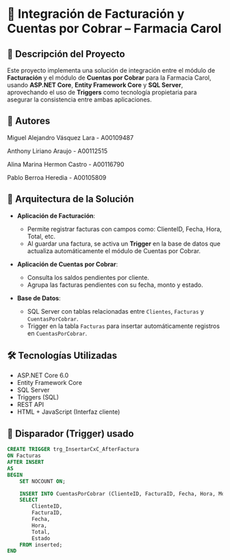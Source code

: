 # 💊 Integración de Facturación y Cuentas por Cobrar – Farmacia Carol

## 📌 Descripción del Proyecto
Este proyecto implementa una solución de integración entre el módulo de **Facturación** y el módulo de **Cuentas por Cobrar** para la Farmacia Carol, usando **ASP.NET Core**, **Entity Framework Core** y **SQL Server**, aprovechando el uso de **Triggers** como tecnología propietaria para asegurar la consistencia entre ambas aplicaciones.

## 👥 Autores

Miguel Alejandro Vásquez Lara - A00109487

Anthony Liriano Araujo - A00112515

Alina Marina Hermon Castro - A00116790

Pablo Berroa Heredia - A00105809

## 🧩 Arquitectura de la Solución

- **Aplicación de Facturación**:
  - Permite registrar facturas con campos como: ClienteID, Fecha, Hora, Total, etc.
  - Al guardar una factura, se activa un **Trigger** en la base de datos que actualiza automáticamente el módulo de Cuentas por Cobrar.

- **Aplicación de Cuentas por Cobrar**:
  - Consulta los saldos pendientes por cliente.
  - Agrupa las facturas pendientes con su fecha, monto y estado.

- **Base de Datos**:
  - SQL Server con tablas relacionadas entre `Clientes`, `Facturas` y `CuentasPorCobrar`.
  - Trigger en la tabla `Facturas` para insertar automáticamente registros en `CuentasPorCobrar`.

## 🛠️ Tecnologías Utilizadas

- ASP.NET Core 6.0
- Entity Framework Core
- SQL Server
- Triggers (SQL)
- REST API
- HTML + JavaScript (Interfaz cliente)

## 🔁 Disparador (Trigger) usado

```sql
CREATE TRIGGER trg_InsertarCxC_AfterFactura
ON Facturas
AFTER INSERT
AS
BEGIN
    SET NOCOUNT ON;

    INSERT INTO CuentasPorCobrar (ClienteID, FacturaID, Fecha, Hora, Monto, Estado)
    SELECT
        ClienteID,
        FacturaID,
        Fecha,
        Hora,
        Total,
        Estado
    FROM inserted;
END

